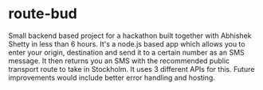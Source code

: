 # route-bud
Small backend based project for a hackathon built together with Abhishek Shetty in less than 6 hours. It's a node.js based app which allows you to enter your origin, destination and send it to a certain number as an SMS message. It then returns you an SMS with the recommended public transport route to take in Stockholm. It uses 3 different APIs for this.
Future improvements would include better error handling and hosting.

